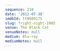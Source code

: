 ```yaml
---
sequence: 210
date: '2012-07-30'
imdbId: tt0089175
slug: fright-night-1985
venue: The Black Cat
venueNotes: null
medium: Blu-ray
mediumNotes: null
---
```


